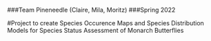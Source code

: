 ###Team Pineneedle (Claire, Mila, Moritz)
###Spring 2022

#Project to create Species Occurence Maps and Species Distribution Models for Species Status Assessment of Monarch Butterflies